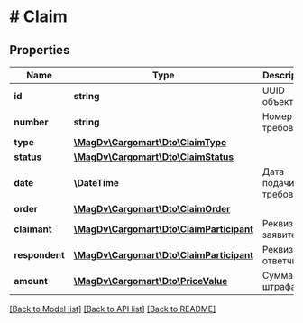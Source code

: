 # # Claim

## Properties

Name | Type | Description | Notes
------------ | ------------- | ------------- | -------------
**id** | **string** | UUID объекта |
**number** | **string** | Номер требования |
**type** | [**\MagDv\Cargomart\Dto\ClaimType**](ClaimType.md) |  |
**status** | [**\MagDv\Cargomart\Dto\ClaimStatus**](ClaimStatus.md) |  |
**date** | **\DateTime** | Дата подачи требования |
**order** | [**\MagDv\Cargomart\Dto\ClaimOrder**](ClaimOrder.md) |  |
**claimant** | [**\MagDv\Cargomart\Dto\ClaimParticipant**](ClaimParticipant.md) | Реквизиты заявителя |
**respondent** | [**\MagDv\Cargomart\Dto\ClaimParticipant**](ClaimParticipant.md) | Реквизиты ответчика |
**amount** | [**\MagDv\Cargomart\Dto\PriceValue**](PriceValue.md) | Сумма штрафа |

[[Back to Model list]](../../README.md#models) [[Back to API list]](../../README.md#endpoints) [[Back to README]](../../README.md)
